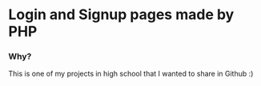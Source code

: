 # Login and Signup pages made by PHP

### Why?

This is one of my projects in high school that I wanted to share in Github :)
